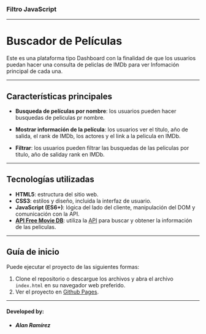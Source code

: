 ### Filtro JavaScript

---

# Buscador de Películas

Este es una plataforma tipo Dashboard con la finalidad de que los usuarios puedan hacer una consulta de peliclas de IMDb para ver Infomación principal de cada una.

---

## **Características principales**

* **Busqueda de películas por nombre**: los usuarios pueden hacer busquedas de peliculas pr nombre.

* **Mostrar información de la película**: los usuarios ver el titulo, año de salida, el rank de IMDb, los actores y el link a la pelicula en IMDb.

* **Filtrar**: los usuarios pueden filtrar las busquedas de las peliculas por titulo, año de saliday rank en IMDb.

---

## **Tecnologías utilizadas**

* **HTML5**: estructura del sitio web.
* **CSS3**: estilos y diseño, incluida la interfaz de usuario.
* **JavaScript (ES6+)**: lógica del lado del cliente, manipulación del DOM y comunicación con la API.
* **[API Free Movie DB](https://imdb.iamidiotareyoutoo.com/docs/index.html)**: utiliza la [API](https://imdb.iamidiotareyoutoo.com/docs/index.html) para buscar y obtener la información de las peliculas.

---

## **Guía de inicio**

Puede ejecutar el proyecto de las siguientes formas:

1.  Clone el repositorio o descargue los archivos y abra el archivo `index.html` en su navegador web preferido.
2.  Ver el proyecto en [Github Pages]().

---

#### Developed by:
* **_Alan Ramírez_**
